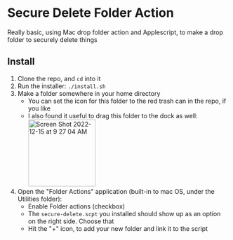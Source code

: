 # Secure Delete Folder Action
Really basic, using Mac drop folder action and Applescript, to make a drop folder to securely delete things

## Install

1. Clone the repo, and `cd` into it
2. Run the installer: `./install.sh`
3. Make a folder somewhere in your home directory
   - You can set the icon for this folder to the red trash can in the repo, if you like
   - I also found it useful to drag this folder to the dock as well: <img width="153" alt="Screen Shot 2022-12-15 at 9 27 04 AM" src="https://user-images.githubusercontent.com/431288/207928026-a7fb182d-4112-4261-8dcf-dd406a99be8c.png">
5. Open the "Folder Actions" application (built-in to mac OS, under the Utilities folder):
   - Enable Folder actions (checkbox)
   - The `secure-delete.scpt` you installed should show up as an option on the right side.  Choose that
   - Hit the "+" icon, to add your new folder and link it to the script
